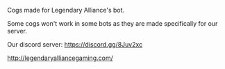 Cogs made for Legendary Alliance's bot.

Some cogs won't work in some bots as they are made specifically for our server.

Our discord server:
https://discord.gg/8Juv2xc

http://legendaryalliancegaming.com/